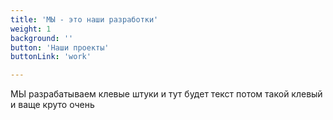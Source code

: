 ```yaml
---
title: 'МЫ - это наши разработки'
weight: 1
background: ''
button: 'Наши проекты'
buttonLink: 'work'

---
```


МЫ разрабатываем клевые штуки и тут будет текст потом такой клевый и ваще круто очень
